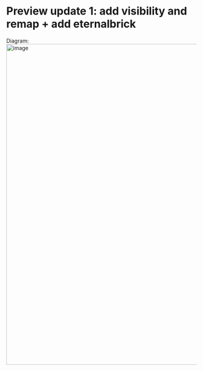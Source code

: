 # Preview update 1: add visibility and remap + add eternalbrick
Diagram:
<img width="1185" height="848" alt="image" src="https://github.com/user-attachments/assets/77e71252-28db-459b-97b1-ed6d5a25e31f" />

